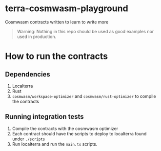 # terra-cosmwasm-playground
Cosmwasm contracts written to learn to write more

> Warning: Nothing in this repo should be used as good examples nor used in production.

# How to run the contracts

## Dependencies

1. Localterra
2. Rust
3. `cosmwasm/workspace-optimizer` and `cosmwasm/rust-optimizer` to compile the contracts

## Running integration tests

1. Compile the contracts with the cosmwasm optimizer
2. Each contract should have the scripts to deploy to localterra found under `./scripts`
3. Run localterra and run the `main.ts` scripts.
